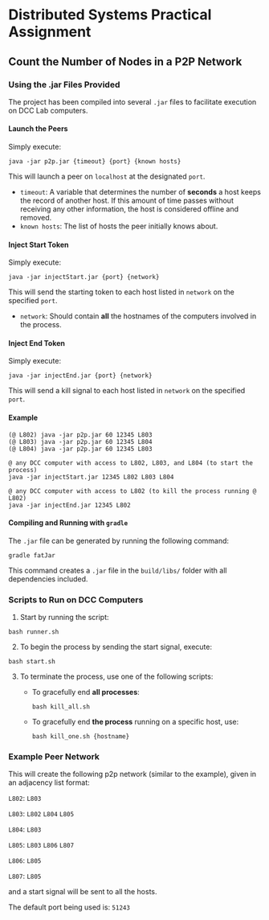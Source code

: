 # Distributed Systems Practical Assignment
## Count the Number of Nodes in a P2P Network

### Using the .jar Files Provided

The project has been compiled into several `.jar` files to facilitate execution on DCC Lab computers.

#### Launch the Peers

Simply execute:



```
java -jar p2p.jar {timeout} {port} {known hosts}
```


This will launch a peer on `localhost` at the designated `port`.

- `timeout`: A variable that determines the number of **seconds** a host keeps the record of another host. If this amount of time passes without receiving any other information, the host is considered offline and removed.
- `known hosts`: The list of hosts the peer initially knows about.

#### Inject Start Token

Simply execute:


```
java -jar injectStart.jar {port} {network}
```


This will send the starting token to each host listed in `network` on the specified `port`.

- `network`: Should contain **all** the hostnames of the computers involved in the process.

#### Inject End Token

Simply execute:



```
java -jar injectEnd.jar {port} {network}
```


This will send a kill signal to each host listed in `network` on the specified `port`.

#### Example


```
(@ L802) java -jar p2p.jar 60 12345 L803
(@ L803) java -jar p2p.jar 60 12345 L804
(@ L804) java -jar p2p.jar 60 12345 L803

@ any DCC computer with access to L802, L803, and L804 (to start the process)
java -jar injectStart.jar 12345 L802 L803 L804

@ any DCC computer with access to L802 (to kill the process running @ L802)
java -jar injectEnd.jar 12345 L802
```


#### Compiling and Running with `gradle`

The `.jar` file can be generated by running the following command:



```
gradle fatJar
```


This command creates a `.jar` file in the `build/libs/` folder with all dependencies included.

### Scripts to Run on DCC Computers

1. Start by running the script:



```
bash runner.sh
``` 


2. To begin the process by sending the start signal, execute:


```
bash start.sh
```

3. To terminate the process, use one of the following scripts:

   - To gracefully end **all processes**:

     ``` 
     bash kill_all.sh
     ```

   - To gracefully end **the process** running on a specific host, use:

     ``` 
     bash kill_one.sh {hostname}
     ```
     
### Example Peer Network

This will create the following p2p network (similar to the example), given in an adjacency list format:

```L802```: ```L803```

```L803```: ```L802``` ```L804``` ```L805```

```L804```: ```L803```

```L805```: ```L803``` ```L806``` ```L807```

```L806```: ```L805```

```L807```: ```L805```

and a start signal will be sent to all the hosts.

The default port being used is: `51243`
